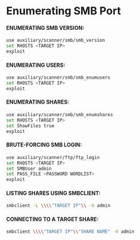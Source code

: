 # Enumerating SMB Port
#### ENUMERATING SMB VERSION:

```sh
use auxiliary/scanner/smb/smb_version
set RHOSTS <TARGET IP>
exploit
```

#### ENUMERATING USERS:

```sh
use auxiliary/scanner/smb/smb_enumusers
set RHOSTS <TARGET IP>
exploit
```

#### ENUMERATING SHARES:

```sh
use auxiliary/scanner/smb/smb_enumshares
set RHOSTS <TARGET IP>
set ShowFiles true
exploit
```

#### BRUTE-FORCING SMB LOGIN:

```sh
use auxiliary/scanner/ftp/ftp_login
set RHOSTS <TARGET IP>
set SMBUser admin
set PASS_FILE <PASSWORD WORDLIST>
exploit
```

#### LISTING SHARES USING SMBCLIENT:

```sh
smbclient -L \\\\"TARGET IP"\\ -U admin
```

#### CONNECTING TO A TARGET SHARE:

```sh
smbclient \\\\"TARGET IP"\\"SHARE NAME" -U admin
```

